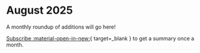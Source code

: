 # August 2025

A monthly roundup of additions will go here!

[Subscribe :material-open-in-new:](https://buttondown.com/buildacubesat#subscribe-form){ target=_blank } to get a summary once a month.